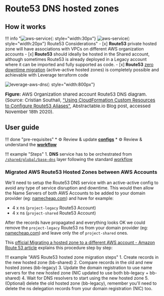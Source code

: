 # Route53 DNS hosted zones

## How it works

!!! info "![aws-service](../../../../assets/images/icons/aws-emojipack/General_AWScloud.png){: style="width:30px"} ![aws-service](../../../../assets/images/icons/aws-emojipack/NetworkingContentDelivery_AmazonRoute53.png){: style="width:20px"} Route53 Considerations"
     - [x] **Route53** private hosted zone will have associations with VPCs on different AWS organization accounts
     - [x] **Route53** should ideally be hosted in the Shared account, although sometimes Route53 is already deployed in a Legacy
        account where it can be imported and fully supported as code.
     - [x] **Route53** [zero downtime migration](https://docs.aws.amazon.com/Route53/latest/DeveloperGuide/hosted-zones-migrating.html) 
        (active-active hosted zones) is completely possible and achievable with Leverage terraform code    
        
![leverage-aws-dns](../../../../assets/images/diagrams/aws-route53.png "Leverage"){: style="width:800px"}
<figcaption style="font-size:15px">
<b>Figure:</b> AWS Organization shared account Route53 DNS diagram.
(Source: Cristian Southall, 
<a href="https://abstractable.io/aws/2019/09/20/cloudformation-custom-resources.html">
"Using CloudFormation Custom Resources to Configure Route53 Aliases"</a>,
Abstractable.io Blog post, accessed November 18th 2020).
</figcaption>
    
## User guide

!!! done "pre-requisites"
    * :gear: Review & update [**configs**](../../ref-architecture-aws/configs.md) 
    * :gear: Review & understand the [**workflow**](../../ref-architecture-aws/workflow.md) 


!!! example "Steps"
    1. **DNS** service has to be orchestrated from 
    [`/shared/global/base-dns`](https://github.com/binbashar/le-tf-infra-aws/tree/master/shared/global/base-dns) layer 
    following the standard [workflow](../../ref-architecture-aws/workflow.md)
        
### Migrated AWS Route53 Hosted Zones between AWS Accounts 

We'll need to setup the Route53 DNS service with an active-active config to avoid any type of service disruption and 
downtime. This would then allow the Name Servers of both AWS Accounts to be added to your domain provider
(eg: [namecheap.com](https://www.namecheap.com/)) and have for example: 

* 4 x ns (`project-legacy` Route53 Account) 
* 4 x ns (`project-shared` Route53 Account) 

After the records have propagated and everything looks OK we could remove the `project-legacy` Route53 ns from your
domain provider (eg: [namecheap.com](https://www.namecheap.com/)) and leave only the of `project-shared` ones.

This [official Migrating a hosted zone to a different AWS account - Amazon Route 53 article](https://docs.aws.amazon.com/Route53/latest/DeveloperGuide/hosted-zones-migrating.html) 
explains this procedure step by step:

!!! example "AWS Route53 hosted zone migration steps" 
    1. Create records in the new hosted zone (bb-shared)
    2. Compare records in the old and new hosted zones (bb-legacy)
    3. Update the domain registration to use name servers for the new hosted zone (NIC updated to use both 
    bb-legacy + bb-shared)
    4. Wait for DNS resolvers to start using the new hosted zone
    5. (Optional) delete the old hosted zone (bb-legacy), remember you'll need to delete the ns delegation 
    records from your domain registration (NIC) too.
